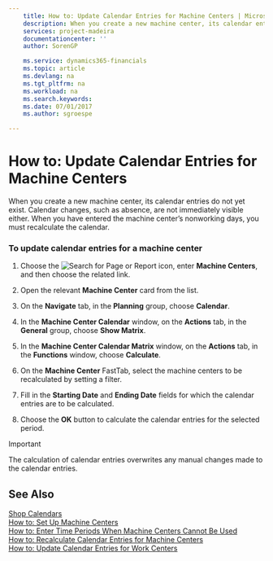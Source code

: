 ```yaml
---
    title: How to: Update Calendar Entries for Machine Centers | Microsoft Docs
    description: When you create a new machine center, its calendar entries do not yet exist. Calendar changes, such as absence, are not immediately visible either. When you have entered the machine center’s nonworking days, you must recalculate the calendar.
    services: project-madeira
    documentationcenter: ''
    author: SorenGP

    ms.service: dynamics365-financials
    ms.topic: article
    ms.devlang: na
    ms.tgt_pltfrm: na
    ms.workload: na
    ms.search.keywords:
    ms.date: 07/01/2017
    ms.author: sgroespe

---
```

# How to: Update Calendar Entries for Machine Centers
When you create a new machine center, its calendar entries do not yet exist. Calendar changes, such as absence, are not immediately visible either. When you have entered the machine center’s nonworking days, you must recalculate the calendar.  
  
### To update calendar entries for a machine center  
  
1.  Choose the ![Search for Page or Report](media/ui-search/search_small.png "Search for Page or Report icon") icon, enter **Machine Centers**, and then choose the related link.  
  
2.  Open the relevant **Machine Center** card from the list.  
  
3.  On the  **Navigate** tab, in the **Planning** group, choose **Calendar**.  
  
4.  In the **Machine Center Calendar** window, on the **Actions** tab, in the **General** group, choose **Show Matrix**.  
  
5.  In the **Machine Center Calendar Matrix** window, on the **Actions** tab, in the **Functions** window, choose **Calculate**.  
  
6.  On the **Machine Center** FastTab, select the machine centers to be recalculated by setting a filter.  
  
7.  Fill in the **Starting Date** and **Ending Date** fields for which the calendar entries are to be calculated.  
  
8.  Choose the **OK** button to calculate the calendar entries for the selected period.  
  
> [!IMPORTANT]  
>  The calculation of calendar entries overwrites any manual changes made to the calendar entries.  
  
## See Also  
 [Shop Calendars](../shop-calendars.md)   
 [How to: Set Up Machine Centers](../how-to-set-up-machine-centers.md)   
 [How to: Enter Time Periods When Machine Centers Cannot Be Used](../how-to-enter-time-periods-when-machine-centers-cannot-be-used.md)   
 [How to: Recalculate Calendar Entries for Machine Centers](../how-to-recalculate-calendar-entries-for-machine-centers.md)   
 [How to: Update Calendar Entries for Work Centers](../how-to-update-calendar-entries-for-work-centers.md)